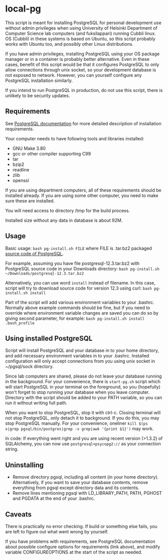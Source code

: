 # local-pg

This script is meant for installing PostgreSQL for personal development use without admin privileges when using University of Helsinki Department of Computer Science lab computers (and fuksilappari) running Cubbli linux.
OS (Cubbli) in these systems is based on Ubuntu, so this script probably works with Ubuntu too, and possibly other Linux distributions.

If you have admin privileges, installing PostgreSQL using your OS package manager or in a container is probably better alternative. Even in these cases, benefit of this script would be that it configures PostgreSQL to only allow connections through unix socket, so your development database is not exposed to network. However, you can yourself configure any PostgreSQL installation similarly.

If you intend to run PostgreSQL in production, do not use this script, there is unlikely to be security updates.


## Requirements

See [PostgreSQL documentation](https://www.postgresql.org/docs/12/install-requirements.html) for more detailed description of installation requirements.

Your computer needs to have following tools and libraries installed:

- GNU Make 3.80
- gcc or other compiler supporting C99
- tar
- bzip2
- readline
- zlib
- openssl

If you are using department computers, all of these requirements should be installed already. If you are using some other computer, you need to make sure these are installed.

You will need access to directory /tmp for the build process.

Installed size without any data in database is about 92M.


## Usage

Basic usage: `bash pg-install.sh FILE` where FILE is .tar.bz2 packaged [source code of PostgreSQL](https://www.postgresql.org/ftp/source/).

For example, assuming you have file postgresql-12.3.tar.bz2 with PostgreSQL source code in your Downloads directory:
`bash pg-install.sh ~/Downloads/postgresql-12.3.tar.bz2`

Alternatively, you can use word `install` instead of filename. In this case, script will try to download source code for version 12.3 using curl:
`bash pg-install.sh install`

Part of the script will add various environment variables to your .bashrc. Normally above example commands should be fine, but if you need to override where environment variable changes are saved you can do so by giving second parameter, for example:
`bash pg-install.sh install .bash_profile`


## Using installed PostgreSQL

Script will install PostgreSQL and your database in to your home directory, and add necessary environment variables in to your .bashrc. Installed configuration will only accept connections from you using unix socket in ~/pgsql/sock directory.

Since lab computers are shared, please do not leave your database running in the background. For your convenience, there is `start-pg.sh` script which will start PostgreSQL in your terminal on the foreground, so you (hopefully) won't forget to stop running your database when you leave computer. Directory with the script should be added to your PATH variable, so you can run it without writing full path.

When you want to stop PostgreSQL, stop it with ctrl-c. Closing terminal will not stop PostgreSQL, only detach it to background. If you do this, you may stop PostgreSQL manually. For your convenience, oneliner `kill $(ps x|grep pgsql/bin/postgres|grep -v grep|awk '{print $1}')` may work.

In code: If everything went right and you are using recent version (>1.3.2) of SQLAlchemy, you can now use `postgresql+psycopg2://` as your connection string.


## Uninstalling

- Remove directory pgsql, including all content (in your home directory). Alternatively, if you want to save your database contents, remove everything from pgsql except directory data and its contents.
- Remove lines mentioning pgsql with LD_LIBRARY_PATH, PATH, PGHOST and PGDATA at the end of your .bashrc.


## Caveats

There is practically no error checking. If build or something else fails, you are left to figure out what went wrong by yourself.

If you have problems with requirements, see PostgreSQL documentation about possible configure options for requirements (link above), and modify variable CONFIGUREOPTIONS at the start of the script as needed.
